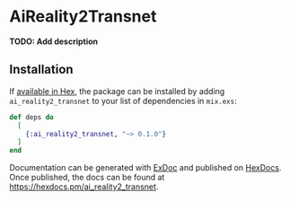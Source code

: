 # AiReality2Transnet

**TODO: Add description**

## Installation

If [available in Hex](https://hex.pm/docs/publish), the package can be installed
by adding `ai_reality2_transnet` to your list of dependencies in `mix.exs`:

```elixir
def deps do
  [
    {:ai_reality2_transnet, "~> 0.1.0"}
  ]
end
```

Documentation can be generated with [ExDoc](https://github.com/elixir-lang/ex_doc)
and published on [HexDocs](https://hexdocs.pm). Once published, the docs can
be found at <https://hexdocs.pm/ai_reality2_transnet>.

